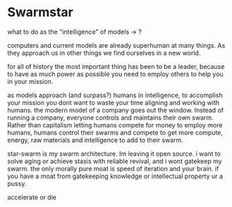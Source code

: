 # Swarmstar

what to do as the "intelligence" of models -> ?

computers and current models are already superhuman at many things. As they approach us in other things we find ourselves in a new world.

for all of history the most important thing has been to be a leader, because to have as much power as possible you need to employ others to help you in your mission.

as models approach (and surpass?) humans in intelligence, to accomplish your mission you dont want to waste your time aligning and working with humans. the modern model of a company goes out the window. Instead of running a company, everyone controls and maintains their own swarm. Rather than capitalism letting humans compete for money to employ more humans, humans control their swarms and compete to get more compute, energy, raw materials and intelligence to add to their swarm.

star-swarm is my swarm architecture. Im leaving it open source. i want to solve aging or achieve stasis with reliable revival, and i wont gatekeep my swarm. the only morally pure moat is speed of iteration and your brain. if you have a moat from gatekeeping knowledge or intellectual property ur a pussy.

accelerate or die